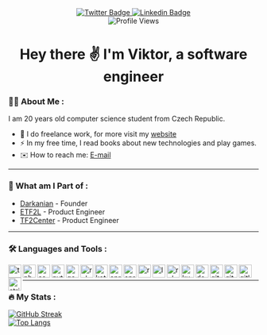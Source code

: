 <div class="header" align="center">
  <div id="badges">
    <a href="https://twitter.com/vciernava">
      <img src="https://img.shields.io/badge/Twitter-blue?style=for-the-badge&logo=twitter&logoColor=white" alt="Twitter Badge"/>
    </a>
    <a href="https://www.linkedin.com/in/vciernava">
      <img src="https://img.shields.io/badge/LinkedIn-blue?style=for-the-badge&logo=linkedin&logoColor=white" alt="Linkedin Badge"/>
    </a>
  </div>
  <img src="https://komarev.com/ghpvc/?username=vciernava&style=flat-square&color=blue" alt="Profile Views"/>
  <h1>
    Hey there ✌️ I'm Viktor, a software engineer
  </h1>
</div>

### 👨‍💻 About Me :
I am 20 years old computer science student from Czech Republic.
- 💼 I do freelance work, for more visit my [website](https://www.viktorciernava.eu/)
- ⚡ In my free time, I read books about new technologies and play games.
- ✉️ How to reach me: [E-mail](mailto://kontakt@viktorciernava.eu)
---

### 🚀 What am I Part of :
- [Darkanian](https://news.darkanian.eu/) - Founder
- [ETF2L](https://etf2l.org/) - Product Engineer
- [TF2Center](https://tf2center.com/) - Product Engineer
---

### 🛠️ Languages and Tools :
<div>
  <img align="left" width="26px" src="https://cdn.simpleicons.org/typescript/white" alt="typescript">
  <img align="left" width="26px" src="https://cdn.simpleicons.org/php/white" alt="php">
  <img align="left" width="26px" src="https://cdn.simpleicons.org/csharp/white" alt="csharp">
  <img align="left" width="26px" src="https://cdn.simpleicons.org/python/white" alt="python">
  <img align="left" width="26px" src="https://cdn.simpleicons.org/go/white" alt="go">
  <img align="left" width="26px" src="https://cdn.simpleicons.org/ruby/white" alt="ruby">
  <img align="left" width="26px" src="https://cdn.simpleicons.org/kotlin/white" alt="kotlin">
  <img align="left" width="26px" src="https://cdn.simpleicons.org/spring/white" alt="spring">
  <img align="left" width="26px" src="https://cdn.simpleicons.org/springboot/white" alt="springboot">
  <img align="left" width="26px" src="https://cdn.simpleicons.org/react/white" alt="react">
  <img align="left" width="26px" src="https://cdn.simpleicons.org/laravel/white" alt="laravel">
  <img align="left" width="26px" src="https://cdn.simpleicons.org/rubyonrails/white" alt="rubyonrails">
  <img align="left" width="26px" src="https://cdn.simpleicons.org/kubernetes/white" alt="kubernetes">
  <img align="left" width="26px" src="https://cdn.simpleicons.org/docker/white" alt="docker">
  <img align="left" width="26px" src="https://cdn.simpleicons.org/git/white" alt="git">
  <img align="left" width="26px" src="https://cdn.simpleicons.org/github/white" alt="github">
  <img align="left" width="26px" src="https://cdn.simpleicons.org/gitlab/white" alt="gitlab">
  <img align="left" width="26px" src="https://cdn.simpleicons.org/stripe/white" alt="stripe">
</div><br />


---

### 🔥 My Stats :
[![GitHub Streak](https://streak-stats.demolab.com?user=vciernava&theme=dark&theme=highcontrast)](https://git.io/streak-stats)<br />
[![Top Langs](https://github-readme-stats.vercel.app/api/top-langs/?username=vciernava&layout=compact&theme=vision-friendly-dark&PAT_1=true)](https://github.com/anuraghazra/github-readme-stats)
